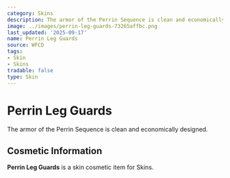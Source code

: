 ```yaml
---
category: Skins
description: The armor of the Perrin Sequence is clean and economically designed.
image: ../images/perrin-leg-guards-73265affbc.png
last_updated: '2025-09-17'
name: Perrin Leg Guards
source: WFCD
tags:
- Skin
- Skins
tradable: false
type: Skin
---
```


# Perrin Leg Guards

The armor of the Perrin Sequence is clean and economically designed.

## Cosmetic Information

**Perrin Leg Guards** is a skin cosmetic item for Skins.

